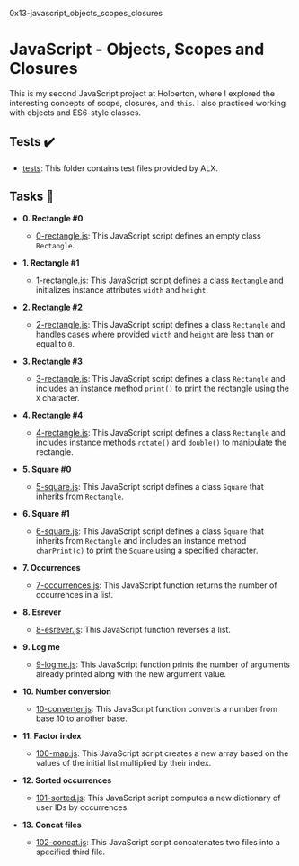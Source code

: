 0x13-javascript_objects_scopes_closures

# JavaScript - Objects, Scopes and Closures

This is my second JavaScript project at Holberton, where I explored the interesting concepts of scope, closures, and `this`. I also practiced working with objects and ES6-style classes.

## Tests :heavy_check_mark:

* [tests](./tests): This folder contains test files provided by ALX.

## Tasks :page_with_curl:

* **0. Rectangle #0**
  * [0-rectangle.js](./0-rectangle.js): This JavaScript script defines an empty class `Rectangle`.

* **1. Rectangle #1**
  * [1-rectangle.js](./1-rectangle.js): This JavaScript script defines a class `Rectangle` and initializes instance attributes `width` and `height`.

* **2. Rectangle #2**
  * [2-rectangle.js](./2-rectangle.js): This JavaScript script defines a class `Rectangle` and handles cases where provided `width` and `height` are less than or equal to `0`.

* **3. Rectangle #3**
  * [3-rectangle.js](./3-rectangle.js): This JavaScript script defines a class `Rectangle` and includes an instance method `print()` to print the rectangle using the `X` character.

* **4. Rectangle #4**
  * [4-rectangle.js](./4-rectangle.js): This JavaScript script defines a class `Rectangle` and includes instance methods `rotate()` and `double()` to manipulate the rectangle.

* **5. Square #0**
  * [5-square.js](./5-square.js): This JavaScript script defines a class `Square` that inherits from `Rectangle`.

* **6. Square #1**
  * [6-square.js](./6-square.js): This JavaScript script defines a class `Square` that inherits from `Rectangle` and includes an instance method `charPrint(c)` to print the `Square` using a specified character.

* **7. Occurrences**
  * [7-occurrences.js](./7-occurrences.js): This JavaScript function returns the number of occurrences in a list.

* **8. Esrever**
  * [8-esrever.js](./8-esrever.js): This JavaScript function reverses a list.

* **9. Log me**
  * [9-logme.js](./9-logme.js): This JavaScript function prints the number of arguments already printed along with the new argument value.

* **10. Number conversion**
  * [10-converter.js](./10-converter.js): This JavaScript function converts a number from base 10 to another base.

* **11. Factor index**
  * [100-map.js](./100-map.js): This JavaScript script creates a new array based on the values of the initial list multiplied by their index.

* **12. Sorted occurrences**
  * [101-sorted.js](./101-sorted.js): This JavaScript script computes a new dictionary of user IDs by occurrences.

* **13. Concat files**
  * [102-concat.js](./102-concat.js): This JavaScript script concatenates two files into a specified third file.
